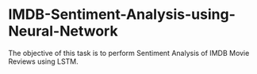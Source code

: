 # IMDB-Sentiment-Analysis-using-Neural-Network
The objective of this task is to perform Sentiment Analysis of IMDB Movie Reviews using LSTM.
